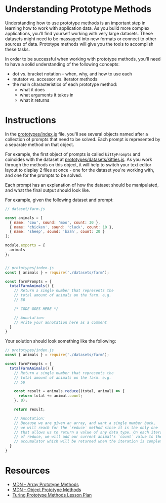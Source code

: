 # Understanding Prototype Methods

Understanding how to use prototype methods is an important step in learning how to work with application data. As you build more complex applications, you'll find yourself working with very large datasets. These datasets might need to be massaged into new formats or connect to other sources of data. Prototype methods will give you the tools to accomplish these tasks.

In order to be successful when working with prototype methods, you'll need to have a solid understanding of the following concepts:

* dot vs. bracket notation - when, why, and how to use each
* mutator vs. accessor vs. iterator methods
* the main characteristics of each prototype method:
  * what it does
  * what arguments it takes in
  * what it returns

# Instructions

In the [prototypes/index.js](https://github.com/turingschool-examples/jsFun/prototypes/index.js) file, you'll see several objects named after a collection of prompts that need to be solved. Each prompt is represented by a separate method on that object. 

For example, the first object of prompts is called `kittyPrompts` and coincides with the dataset at [prototypes/datasets/kitties.js](https://github.com/turingschool-examples/jsFun/prototypes/datasets/turing.js). As you work through the methods on this object, it will help to switch your text editor layout to display 2 files at once - one for the dataset you're working with, and one for the prompts to be solved.

Each prompt has an explanation of how the dataset should be manipulated, and what the final output should look like. 

For example, given the following dataset and prompt:

```js
// dataset/farm.js

const animals = [
  { name: 'cow', sound: 'moo', count: 30 },
  { name: 'chicken', sound: 'cluck', count: 10 },
  { name: 'sheep', sound: 'baah', count: 20 }
];

module.exports = {
  animals
};


// prototypes/index.js
const { animals } = require('./datasets/farm');

const farmPrompts = {
  totalFarmAnimals() {
    // Return a single number that represents the
    // total amount of animals on the farm. e.g.
    // 50

    /* CODE GOES HERE */

    // Annotation:
    // Write your annotation here as a comment
  }
}


```


Your solution should look something like the following:

```js
// prototypes/index.js
const { animals } = require('./datasets/farm');

const farmPrompts = {
  totalFarmAnimals() {
    // Return a single number that represents the
    // total amount of animals on the farm. e.g.
    // 50

    const result = animals.reduce((total, animal) => {
      return total += animal.count;
    }, 0);

    return result;

    // Annotation:
    // Because we are given an array, and want a single number back,
    // we will reach for the `reduce` method since it is the only one
    // that allows us to return a value of any data type. On each iteration
    // of reduce, we will add our current animal's `count` value to the 
    // accumulator which will be returned when the iteration is complete.
  }
}
```

# Resources

* [MDN - Array Prototype Methods](https://developer.mozilla.org/en-US/docs/Web/JavaScript/Reference/Global_Objects/Array/prototype#Methods)
* [MDN - Object Prototype Methods](https://developer.mozilla.org/en-US/docs/Web/JavaScript/Reference/Global_Objects/Object#Methods_of_the_Object_constructor)
* [Turing Prototype Methods Lesson Plan](http://frontend.turing.io/lessons/module-2/arrays-objects/index.html)
